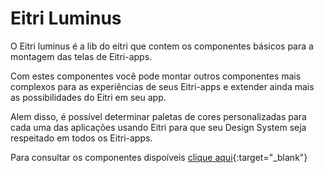 # Eitri Luminus

O Eitri luminus é a lib do eitri que contem os componentes básicos para a montagem das telas de Eitri-apps.

Com estes componentes você pode montar outros componentes mais complexos para as experiências de seus Eitri-apps e extender ainda mais as possibilidades do Eitri em seu app.

Alem disso, é possível determinar paletas de cores personalizadas para cada uma das aplicações usando Eitri para que seu Design System seja respeitado em todos os Eitri-apps.

Para consultar os componentes dispoíveis [clique aqui](https://cdn.83io.com.br/library/luminus-ui/doc/latest/){:target="_blank"}